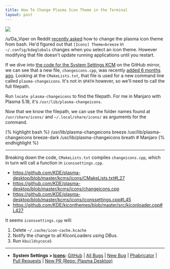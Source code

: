 ```yaml
---
title: How To Change Plasma Icon Theme in the Terminal
layout: post
---
```


![](https://i.imgur.com/dkIEQeY.png)

/u/Da_Viper on Reddit [recently asked](https://www.reddit.com/r/kde/comments/g986ql/reload_icons_and_themes_without_restarting_kde/) how to change the plasma icon theme from bash. He'd figured out that `[Icons] Theme=breeze` in `~/.config/kdeglobals` changes when you select an icon theme. However modifying that file doesn't update running applications until you restart.

If we dive into [the code for the System Settings KCM](https://github.com/KDE/plasma-desktop/tree/master/kcms/icons) on the GitHub mirror, we can see that a new file, `changeicons.cpp`, was recently [added 6 months ago](https://github.com/KDE/plasma-desktop/commit/38ba450787ae39f2e50ff0410da2296bb0b2ddd7). Looking at the `CMakeLists.txt`, that file is used for a new command line called `plasma-changeicons`. It's not in `$PATH` however, so we'll need to call the full filepath.

Run `locate plasma-changeicons` to find the filepath. For me in Manjaro with Plasma 5.18, it's `/usr/lib/plasma-changeicons`.

Now that we know the filepath, we can use the folder names found at `/usr/share/icons/` and `~/.local/share/icons/` as arguments for the command.

{% highlight bash %}
/usr/lib/plasma-changeicons breeze 
/usr/lib/plasma-changeicons breeze-dark
/usr/lib/plasma-changeicons breath # Manjaro
{% endhighlight %}

-----

Breaking down the code, `CMakeLists.txt` compiles `changeicons.cpp`, which in turn will call a function in `iconssettings.cpp`.

* <https://github.com/KDE/plasma-desktop/blob/master/kcms/icons/CMakeLists.txt#L27>
* <https://github.com/KDE/plasma-desktop/blob/master/kcms/icons/changeicons.cpp>
* <https://github.com/KDE/plasma-desktop/blob/master/kcms/icons/iconssettings.cpp#L45>
* <https://github.com/KDE/kiconthemes/blob/master/src/kiconloader.cpp#L427>

It seems `iconssettings.cpp` will:

1. Delete `~/.cache/icon-cache.kcache`
2. Notify the change to all KIconLoaders using DBus.
3. Run `kbuildsycoca5`

----

* **System Settings > [Icons](https://zren.github.io/kde/repos/#icons):** [GitHub](https://github.com/KDE/plasma-desktop/tree/master/kcms/icons) | [All Bugs](https://bugs.kde.org/buglist.cgi?order=bug_id%20DESC&query_format=advanced&product=systemsettings&component=kcm_icons) | [New Bug](https://bugs.kde.org/enter_bug.cgi?product=systemsettings&component=kcm_icons) | [Phabricator](https://phabricator.kde.org/source/plasma-desktop/) | [Pull Requests](https://phabricator.kde.org/differential/query/7LklMmkHDcva/#R) | [New PR (Repo: Plasma Desktop)](https://phabricator.kde.org/differential/diff/create/)
